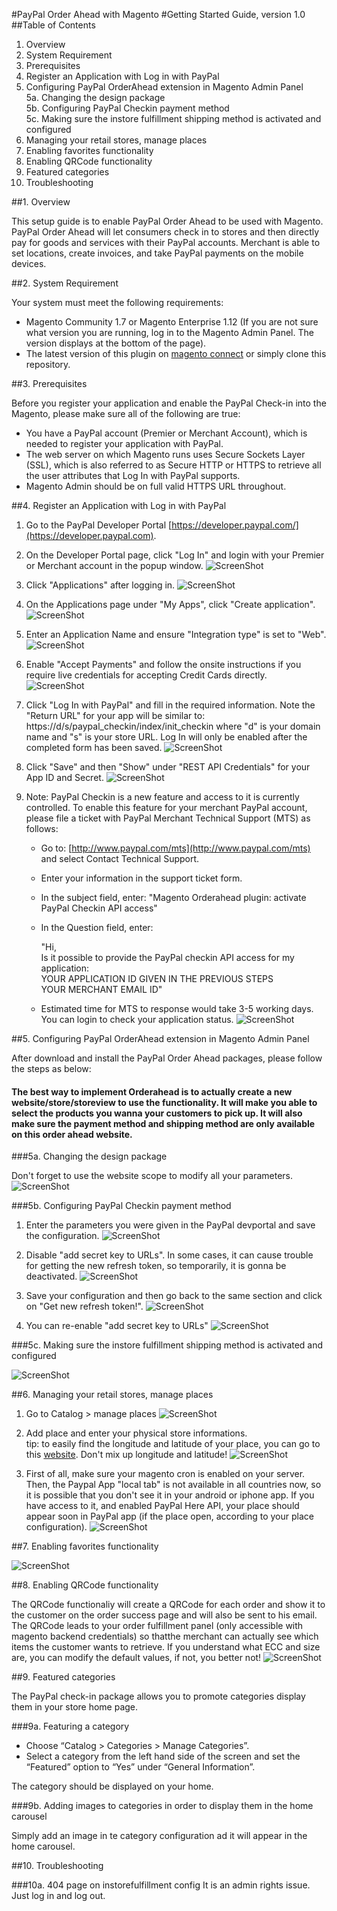 #PayPal Order Ahead with Magento
#Getting Started Guide, version 1.0
##Table of Contents

1. Overview
2. System Requirement
3. Prerequisites
4. Register an Application with Log in with PayPal
5. Configuring PayPal OrderAhead extension in Magento Admin Panel<br />
	5a. Changing the design package<br />
	5b. Configuring PayPal Checkin payment method<br />
	5c. Making sure the instore fulfillment shipping method is activated and configured<br />
6. Managing your retail stores, manage places
7. Enabling favorites functionality
8. Enabling QRCode functionality
9. Featured categories
10. Troubleshooting
 
##1. Overview

This setup guide is to enable PayPal Order Ahead to be used with Magento. PayPal Order Ahead will let consumers check in to stores and then directly pay for goods and services with their PayPal accounts. Merchant is able to set locations, create invoices, and take PayPal payments on the mobile devices.

##2. System Requirement

Your system must meet the following requirements:

* Magento Community 1.7 or Magento Enterprise 1.12 (If you are not sure what version you are running, log in to the Magento Admin Panel. The version displays at the bottom of the page).
* The latest version of this plugin on [magento connect](http://www.magentocommerce.com/magento-connect/catalog/product/view/id/17219/s/paypal-order-ahead-1245/) or simply clone this repository.


##3. Prerequisites

Before you register your application and enable the PayPal Check-in into the Magento, please make sure all of the following are true:

* You have a PayPal account (Premier or Merchant Account), which is needed to register your application with PayPal.
* The web server on which Magento runs uses Secure Sockets Layer (SSL), which is also referred to as Secure HTTP or HTTPS to retrieve all the user attributes that Log In with PayPal supports.
* Magento Admin should be on full valid HTTPS URL throughout.

##4. Register an Application with Log in with PayPal

1. Go to the PayPal Developer Portal [https://developer.paypal.com/](https://developer.paypal.com).

2. On the Developer Portal page, click "Log In" and login with your Premier or Merchant account in the popup window. 
![ScreenShot](readmeimages/0_app_loginpp.png)

3. Click "Applications" after logging in.
![ScreenShot](readmeimages/0b_app_login.png)

4. On the Applications page under "My Apps", click "Create application".
![ScreenShot](readmeimages/0c_app_create.png)

5. Enter an Application Name and ensure "Integration type" is set to "Web".
![ScreenShot](readmeimages/0d_app_start.png)

5. Enable "Accept Payments" and follow the onsite instructions if you require live credentials for accepting Credit Cards directly.
![ScreenShot](readmeimages/0e_app_payments.png)

6. Click "Log In with PayPal" and fill in the required information. Note the "Return URL" for your app will be similar to: https://d/s/paypal_checkin/index/init_checkin where "d" is your domain name and "s" is your store URL. Log In will only be enabled after the completed form has been saved.
![ScreenShot](readmeimages/0f_app_info.png)

7. Click "Save" and then "Show" under "REST API Credentials" for your App ID and Secret.
![ScreenShot](readmeimages/0g_app_credentials.png)

8. Note: PayPal Checkin is a new feature and access to it is currently controlled. To enable this feature for your merchant PayPal account, please file a ticket with PayPal Merchant Technical Support (MTS) as follows:

	* Go to: [http://www.paypal.com/mts](http://www.paypal.com/mts) and select Contact Technical Support.
	* Enter your information in the support ticket form.
	* In the subject field, enter: "Magento Orderahead plugin: activate PayPal Checkin API access"
	* In the Question field, enter:
		
		"Hi,<br />
		Is it possible to provide the PayPal checkin API access for my application:<br />
		YOUR APPLICATION ID GIVEN IN THE PREVIOUS STEPS<br />
		YOUR MERCHANT EMAIL ID"<br />
	* Estimated time for MTS to response would take 3-5 working days. You can login to check your application status.
![ScreenShot](readmeimages/0g_app_activation.png)

##5. Configuring PayPal OrderAhead extension in Magento Admin Panel

After download and install the PayPal Order Ahead packages, please follow the steps as below: 

#### The best way to implement Orderahead is to actually create a new website/store/storeview to use the functionality. It will make you able to select the products you wanna your customers to pick up. It will also make sure the payment method and shipping method are only available on this order ahead website.

###5a. Changing the design package

Don't forget to use the website scope to modify all your parameters.
![ScreenShot](readmeimages/1_changePackage.png)

###5b. Configuring PayPal Checkin payment method

1. Enter the parameters you were given in the PayPal devportal and save the configuration.
![ScreenShot](readmeimages/5a_PayPalcheckin.png)

2. Disable "add secret key to URLs". In some cases, it can cause trouble for getting the new refresh token, so temporarily, it is gonna be deactivated.
![ScreenShot](readmeimages/5a2_PayPalcheckin.png)

3. Save your configuration and then go back to the same section and click on "Get new refresh token!".
![ScreenShot](readmeimages/5b_PayPalcheckin.png)

4. You can re-enable "add secret key to URLs"
![ScreenShot](readmeimages/5b2_PayPalcheckin.png)

###5c. Making sure the instore fulfillment shipping method is activated and configured

![ScreenShot](readmeimages/4_InstoreFulfillment.png)

##6. Managing your retail stores, manage places

1. Go to Catalog > manage places
![ScreenShot](readmeimages/6_Manageplaces.png)

2. Add place and enter your physical store informations.<br />
tip: to easily find the longitude and latitude of your place, you can go to this [website](http://itouchmap.com/latlong.html). Don't mix up longitude and latitude!
![ScreenShot](readmeimages/6a_Manageplaces.png)

3. First of all, make sure your magento cron is enabled on your server.<br /> 
Then, the Paypal App "local tab" is not available in all countries now, so it is possible that you don't see it in your android or iphone app. If you have access to it, and enabled PayPal Here API, your place should appear soon in PayPal app (if the place open, according to your place configuration).
![ScreenShot](readmeimages/6b_Manageplaces.png)


##7. Enabling favorites functionality

![ScreenShot](readmeimages/2_enablefavorites.png)

##8. Enabling QRCode functionality

The QRCode functionaliy will create a QRCode for each order and show it to the customer on the order success page and will also be sent to his email.
The QRCode leads to your order fulfillment panel (only accessible with magento backend credentials) so thatthe merchant can actually see which items the customer wants to retrieve.
If you understand what ECC and size are, you can modify the default values, if not, you better not!
![ScreenShot](readmeimages/3_QRCode.png)

##9. Featured categories

The PayPal check-in package allows you to promote categories display them in your store home page.

###9a. Featuring a category

* Choose “Catalog > Categories > Manage Categories”.
* Select a category from the left hand side of the screen and set the “Featured” option to “Yes” under “General Information”.

The category should be displayed on your home.

###9b. Adding images to categories in order to display them in the home carousel

Simply add an image in te category configuration ad it will appear in the home carousel.

##10. Troubleshooting

###10a. 404 page on instorefulfillment config
It is an admin rights issue. Just log in and log out.